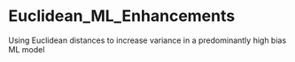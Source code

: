 # Euclidean_ML_Enhancements
Using Euclidean distances to increase variance in a predominantly high bias ML model
